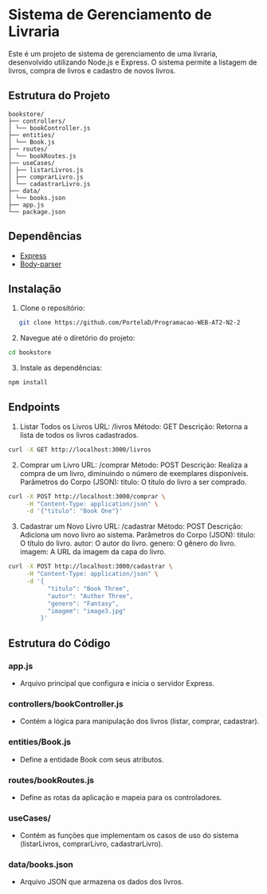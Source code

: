 # Sistema de Gerenciamento de Livraria

Este é um projeto de sistema de gerenciamento de uma livraria, desenvolvido utilizando Node.js e Express. O sistema permite a listagem de livros, compra de livros e cadastro de novos livros.

## Estrutura do Projeto

```
bookstore/
├── controllers/
│ └── bookController.js
├── entities/
│ └── Book.js
├── routes/
│ └── bookRoutes.js
├── useCases/
│ ├── listarLivros.js
│ ├── comprarLivro.js
│ └── cadastrarLivro.js
├── data/
│ └── books.json
├── app.js
└── package.json
```

## Dependências

- [Express](https://expressjs.com/)
- [Body-parser](https://github.com/expressjs/body-parser)

## Instalação

1. Clone o repositório:
```sh
   git clone https://github.com/PortelaD/Programacao-WEB-AT2-N2-2
```

2. Navegue até o diretório do projeto:

```sh
cd bookstore
```

3. Instale as dependências:

```sh
npm install
```

## Endpoints
1. Listar Todos os Livros
URL: /livros
Método: GET
Descrição: Retorna a lista de todos os livros cadastrados.

```sh
curl -X GET http://localhost:3000/livros
```

2. Comprar um Livro
URL: /comprar
Método: POST
Descrição: Realiza a compra de um livro, diminuindo o número de exemplares disponíveis.
Parâmetros do Corpo (JSON):
titulo: O título do livro a ser comprado.

```sh
curl -X POST http://localhost:3000/comprar \
     -H "Content-Type: application/json" \
     -d '{"titulo": "Book One"}'
```

3. Cadastrar um Novo Livro
URL: /cadastrar
Método: POST
Descrição: Adiciona um novo livro ao sistema.
Parâmetros do Corpo (JSON):
titulo: O título do livro.
autor: O autor do livro.
genero: O gênero do livro.
imagem: A URL da imagem da capa do livro.

```sh
curl -X POST http://localhost:3000/cadastrar \
     -H "Content-Type: application/json" \
     -d '{
           "titulo": "Book Three",
           "autor": "Author Three",
           "genero": "Fantasy",
           "imagem": "image3.jpg"
         }'
```

## Estrutura do Código
### app.js
- Arquivo principal que configura e inicia o servidor Express.

### controllers/bookController.js
- Contém a lógica para manipulação dos livros (listar, comprar, cadastrar).

### entities/Book.js
- Define a entidade Book com seus atributos.

### routes/bookRoutes.js
- Define as rotas da aplicação e mapeia para os controladores.

### useCases/
- Contém as funções que implementam os casos de uso do sistema (listarLivros, comprarLivro, cadastrarLivro).

### data/books.json
- Arquivo JSON que armazena os dados dos livros.
